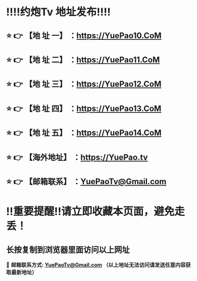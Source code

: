 
:bangbang::bangbang:约炮Tv 地址发布:bangbang::bangbang:
==
:star: :point_right: 【地 址  一】 ：https://YuePao10.CoM
------
:star: :point_right: 【地 址  二】 ：https://YuePao11.CoM
------
:star: :point_right: 【地 址  三】 ：https://YuePao12.CoM
------
:star: :point_right: 【地 址  四】 ：https://YuePao13.CoM
------
:star: :point_right: 【地 址  五】 ：https://YuePao14.CoM
------
:star: :point_right: 【海外地址】 ：https://YuePao.tv
------
:star: :point_right: 【邮箱联系】 ：YuePaoTv@Gmail.com
------
:bangbang:重要提醒:bangbang:请立即收藏本页面，避免走丢！
==

长按复制到浏览器里面访问以上网址
-

:e-mail: __邮箱联系方式: YuePaoTv@Gmail.com （以上地址无法访问请发送任意内容获取最新地址）__
